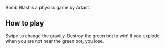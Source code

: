 Bomb Blast is a physics game by Artast.

## How to play
Swipe to change the gravity. Destroy the green bot to win! If you explode when you are not near the green bot, you lose.